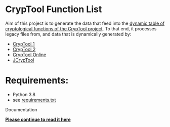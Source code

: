 # CrypTool Function List

Aim of this project is to generate the data that feed into the [dynamic table of cryptological functions of the CrypTool project](https://www.cryptool.org/en/ctp-documentation/functionvolume).
To that end, it processes legacy files from, and data that is dynamically generated by:

 - [CrypTool 1](https://www.cryptool.org/en/cryptool1)
 - [CrypTool 2](https://www.cryptool.org/en/cryptool2)
 - [CrypTool Online](https://www.cryptool.org/en/cryptool-online)
 - [JCrypTool](https://www.cryptool.org/en/jcryptool)

# Requirements:

- Python 3.8
- see [requirements.txt](requirements.txt)

Documentation

[**Please continue to read it here**](sphinx-doc/_build/html/index.html)
